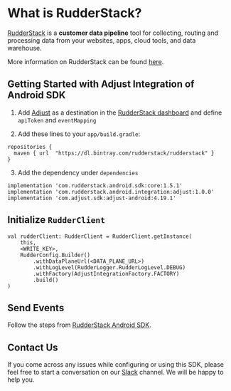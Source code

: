 # What is RudderStack?

[RudderStack](https://rudderstack.com/) is a **customer data pipeline** tool for collecting, routing and processing data from your websites, apps, cloud tools, and data warehouse.

More information on RudderStack can be found [here](https://github.com/rudderlabs/rudder-server).

## Getting Started with Adjust Integration of Android SDK

1. Add [Adjust](https://www.adjust.com) as a destination in the [RudderStack dashboard](https://app.rudderstack.com/) and define ```apiToken``` and ```eventMapping```

2. Add these lines to your ```app/build.gradle```:

```
repositories {
  maven { url  "https://dl.bintray.com/rudderstack/rudderstack" }
}
```

3. Add the dependency under ```dependencies```
```
implementation 'com.rudderstack.android.sdk:core:1.5.1'
implementation 'com.rudderstack.android.integration:adjust:1.0.0'
implementation 'com.adjust.sdk:adjust-android:4.19.1'
```

## Initialize ```RudderClient```

```
val rudderClient: RudderClient = RudderClient.getInstance(
    this,
    <WRITE_KEY>,
    RudderConfig.Builder()
        .withDataPlaneUrl(<DATA_PLANE_URL>)
        .withLogLevel(RudderLogger.RudderLogLevel.DEBUG)
        .withFactory(AdjustIntegrationFactory.FACTORY)
        .build()
)
```

## Send Events

Follow the steps from [RudderStack Android SDK](https://github.com/rudderlabs/rudder-sdk-android).

## Contact Us
If you come across any issues while configuring or using this SDK, please feel free to start a conversation on our [Slack](https://resources.rudderstack.com/join-rudderstack-slack) channel. We will be happy to help you.
